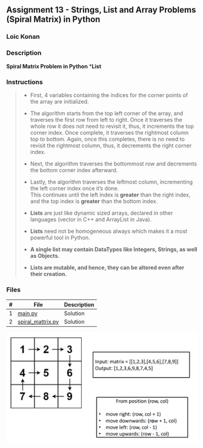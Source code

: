 ## Assignment 13 -   Strings, List and Array Problems (Spiral Matrix) in Python

### Loic Konan

### Description

**Spiral Matrix Problem in Python**
***List**
### Instructions

> - First, 4 variables containing the indices for the corner points of the array are initialized.<br>
> - The algorithm starts from the top left corner of the array, and traverses the first row from left to right. Once it traverses the whole row it does not need to revisit it, thus, it increments the top corner index.
> Once complete, it traverses the rightmost column top to bottom. Again, once this 
> completes, there is no need to revisit the rightmost column, thus, it decrements the right corner index.<br>
> - Next, the algorithm traverses the bottommost row and decrements the bottom corner index afterward.<br>
> - Lastly, the algorithm traverses the leftmost column, incrementing the left corner index once it’s done.<br>
> This continues until the left index is **greater** than the right index, and the top 
> index is **greater** than the bottom index.
> 
> - **Lists** are just like dynamic sized arrays, declared in other languages (vector in C++ and ArrayList in Java).
> - **Lists** need not be homogeneous always which makes it a most powerful tool in Python.
> - **A single list may contain DataTypes like Integers, Strings, as well as Objects.**
> - **Lists are mutable, and hence, they can be altered even after their creation.**
>
### Files

|   #   | File                                   | Description |
| :---: | -------------------------------------- | ----------- |
|   1   | [main.py](main.py)                     | Solution    |
|   2   | [spiral_mattrix.py](spiral_mattrix.py) | Solution    |

<img src ="pic.png">
